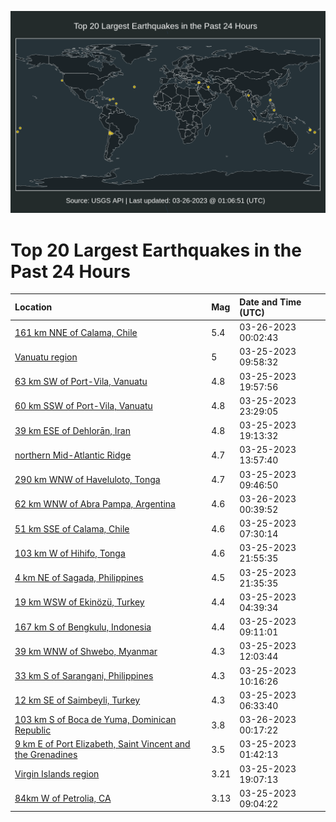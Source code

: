 ![Map](./map.png)

# Top 20 Largest Earthquakes in the Past 24 Hours

| Location | Mag | Date and Time (UTC) |
|:---|:---|:---|
| [161 km NNE of Calama, Chile](https://earthquake.usgs.gov/earthquakes/eventpage/us7000jmrf) | 5.4 | 03-26-2023 00:02:43 |
| [Vanuatu region](https://earthquake.usgs.gov/earthquakes/eventpage/us7000jmnp) | 5 | 03-25-2023 09:58:32 |
| [63 km SW of Port-Vila, Vanuatu](https://earthquake.usgs.gov/earthquakes/eventpage/us7000jmqk) | 4.8 | 03-25-2023 19:57:56 |
| [60 km SSW of Port-Vila, Vanuatu](https://earthquake.usgs.gov/earthquakes/eventpage/us7000jmra) | 4.8 | 03-25-2023 23:29:05 |
| [39 km ESE of Dehlorān, Iran](https://earthquake.usgs.gov/earthquakes/eventpage/us7000jmqd) | 4.8 | 03-25-2023 19:13:32 |
| [northern Mid-Atlantic Ridge](https://earthquake.usgs.gov/earthquakes/eventpage/us7000jmpa) | 4.7 | 03-25-2023 13:57:40 |
| [290 km WNW of Haveluloto, Tonga](https://earthquake.usgs.gov/earthquakes/eventpage/us7000jmnm) | 4.7 | 03-25-2023 09:46:50 |
| [62 km WNW of Abra Pampa, Argentina](https://earthquake.usgs.gov/earthquakes/eventpage/us7000jmrn) | 4.6 | 03-26-2023 00:39:52 |
| [51 km SSE of Calama, Chile](https://earthquake.usgs.gov/earthquakes/eventpage/us7000jmn5) | 4.6 | 03-25-2023 07:30:14 |
| [103 km W of Hihifo, Tonga](https://earthquake.usgs.gov/earthquakes/eventpage/us7000jmr5) | 4.6 | 03-25-2023 21:55:35 |
| [4 km NE of Sagada, Philippines](https://earthquake.usgs.gov/earthquakes/eventpage/us7000jmr1) | 4.5 | 03-25-2023 21:35:35 |
| [19 km WSW of Ekinözü, Turkey](https://earthquake.usgs.gov/earthquakes/eventpage/us7000jmme) | 4.4 | 03-25-2023 04:39:34 |
| [167 km S of Bengkulu, Indonesia](https://earthquake.usgs.gov/earthquakes/eventpage/us7000jmnk) | 4.4 | 03-25-2023 09:11:01 |
| [39 km WNW of Shwebo, Myanmar](https://earthquake.usgs.gov/earthquakes/eventpage/us7000jmp2) | 4.3 | 03-25-2023 12:03:44 |
| [33 km S of Sarangani, Philippines](https://earthquake.usgs.gov/earthquakes/eventpage/us7000jmnr) | 4.3 | 03-25-2023 10:16:26 |
| [12 km SE of Saimbeyli, Turkey](https://earthquake.usgs.gov/earthquakes/eventpage/us7000jmmu) | 4.3 | 03-25-2023 06:33:40 |
| [103 km S of Boca de Yuma, Dominican Republic](https://earthquake.usgs.gov/earthquakes/eventpage/us7000jmrj) | 3.8 | 03-26-2023 00:17:22 |
| [9 km E of Port Elizabeth, Saint Vincent and the Grenadines](https://earthquake.usgs.gov/earthquakes/eventpage/us7000jmmd) | 3.5 | 03-25-2023 01:42:13 |
| [Virgin Islands region](https://earthquake.usgs.gov/earthquakes/eventpage/pr71401523) | 3.21 | 03-25-2023 19:07:13 |
| [84km W of Petrolia, CA](https://earthquake.usgs.gov/earthquakes/eventpage/nc73861995) | 3.13 | 03-25-2023 09:04:22 |
